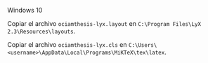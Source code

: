 Windows 10

Copiar el archivo `ociamthesis-lyx.layout` en  `C:\Program Files\LyX 2.3\Resources\layouts`.

Copiar el archivo `ociamthesis-lyx.cls` en `C:\Users\<username>\AppData\Local\Programs\MiKTeX\tex\latex`.
